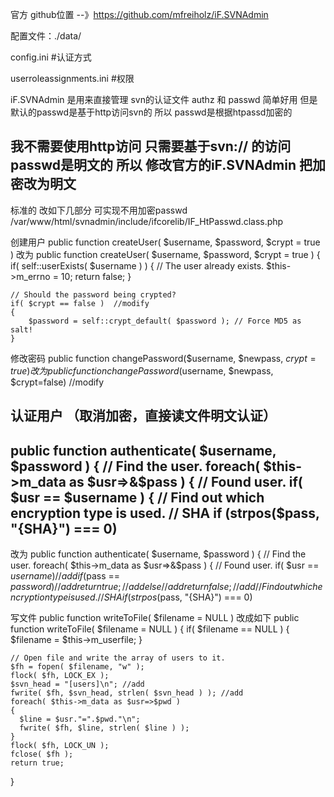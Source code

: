 官方 github位置 --》https://github.com/mfreiholz/iF.SVNAdmin

配置文件：./data/

config.ini    #认证方式

userroleassignments.ini  #权限

iF.SVNAdmin 是用来直接管理 svn的认证文件 authz 和 passwd 简单好用
但是默认的passwd是基于http访问svn的  所以 passwd是根据htpassd加密的

我不需要使用http访问 只需要基于svn:// 的访问  passwd是明文的
所以 修改官方的iF.SVNAdmin 把加密改为明文
--------
标准的 改如下几部分   可实现不用加密passwd 
/var/www/html/svnadmin/include/ifcorelib/IF_HtPasswd.class.php

创建用户
 public function createUser( $username, $password, $crypt = true )
 改为
 public function createUser( $username, $password, $crypt = true )
  {
    if( self::userExists( $username ) )
    {
    	// The user already exists.
      $this->m_errno = 10;
      return false;
    }

  	// Should the password being crypted?
  	if( $crypt == false )  //modify 
  	{
  		$password = self::crypt_default( $password ); // Force MD5 as salt!
  	}

修改密码
  public function changePassword($username, $newpass, $crypt=true)
改为
  public function changePassword($username, $newpass, $crypt=false) //modify


认证用户   （取消加密，直接读文件明文认证）
---
  public function authenticate( $username, $password )
  {
  	// Find the user.
    foreach( $this->m_data as $usr=>&$pass )
    {
    	// Found user.
      if( $usr == $username )
      {
      	// Find out which encryption type is used.
      	// SHA
      	if (strpos($pass, "{SHA}") === 0)
--------
改为
  public function authenticate( $username, $password )
  {
  	// Find the user.
    foreach( $this->m_data as $usr=>&$pass )
    {
    	// Found user.
      if( $usr == $username ) //add
        if ($pass == $password) //add
          return true;	//add
        else	//add
          return false; //add
      	// Find out which encryption type is used.
      	// SHA
      	if (strpos($pass, "{SHA}") === 0)

写文件
  public function writeToFile( $filename = NULL )
改成如下
public function writeToFile( $filename = NULL )
  {
    if( $filename == NULL )
    {
      $filename = $this->m_userfile;
    }

    // Open file and write the array of users to it.
    $fh = fopen( $filename, "w" );
    flock( $fh, LOCK_EX );
    $svn_head = "[users]\n"; //add
    fwrite( $fh, $svn_head, strlen( $svn_head ) ); //add
    foreach( $this->m_data as $usr=>$pwd )
    {
      $line = $usr."=".$pwd."\n";
      fwrite( $fh, $line, strlen( $line ) );
    }
    flock( $fh, LOCK_UN );
    fclose( $fh );
    return true;
  }

